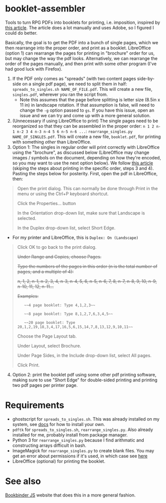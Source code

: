 # booklet-assembler

Tools to turn RPG PDFs into booklets for printing, i.e. imposition, inspired by
[this article](https://www.creativegamelife.com/printing-and-binding-rpg-zines).
The article does a lot manually and uses Adobe, so I figured I could do better.

Basically, the goal is to get the PDF into a bunch of single pages, which we
then rearrange into the proper order, and print as a booklet. LibreOffice
(option 1) can rearrange the pages for printing in "brochure" order for us, but
may change the way the pdf looks. Alternatively, we can rearrange the order of
the pages manually, and then print with some other program (I've had good luck
with Firefox).

1. If the PDF only comes as "spreads" (with two content pages side-by-side on a
   single pdf page), we need to split them in half: `spreads_to_singles.sh
   NAME_OF_FILE.pdf`. This will create a new file, `singles.pdf`, wherever you
   ran the script from.
   - Note this assumes that the page before splitting is letter size (8.5in x 11
     in) in landscape rotation. If that assumption is false, will need to change
     the `-g` option passed to `gs`. If you have this issue, open an issue and
     we can try and come up with a more general solution.
2. (Unnecessary if using LibreOffice to print) The single pages need to be
   reorganized so that they can be assembled in the proper order: `n 1 2 n-1 n-2
   3 4 n-3 n-4 5 6 n-5 n-6 ...`: `rearrange_singles.py NAME_OF_SINGLES.pdf`.
   This will create a new file, `booklet.pdf`, for printing with something
   *other* than LibreOffice.
3. Option 1: The singles in regular order will print correctly with LibreOffice
   using the "brochure", as discussed below (LibreOffice may change images /
   symbols on the document, depending on how they're encoded, so you may want to
   use the next option below). We follow [this
   article](https://help.ubuntu.com/stable/ubuntu-help/printing-booklet-duplex.html.en)
   (skiping the steps about printing in the specific order, steps 3 and 4).
   Pasting the steps below for posterity. First, open the pdf in LibreOffice,
   then:
   
>    Open the print dialog. This can normally be done through Print in the menu or using the Ctrl+P keyboard shortcut.
>
>    Click the Properties… button
>
>    In the Orientation drop-down list, make sure that Landscape is selected.
>
>    In the Duplex drop-down list, select Short Edge.

   - For my printer and LibreOffice, this is `Duplex: On (Landscape)`

>    Click OK to go back to the print dialog.
>
>    ~~Under Range and Copies, choose Pages.~~
>
>    ~~Type the numbers of the pages in this order (n is the total number of pages, and a multiple of 4):~~
>
>    ~~n, 1, 2, n-1, n-2, 3, 4, n-3, n-4, 5, 6, n-5, n-6, 7, 8, n-7, n-8, 9, 10, n-9, n-10, 11, 12, n-11...~~
>
>    ~~Examples:~~
>
>        ~~4 page booklet: Type 4,1,2,3~~
>
>        ~~8 page booklet: Type 8,1,2,7,6,3,4,5~~
>
>        ~~20 page booklet: Type 20,1,2,19,18,3,4,17,16,5,6,15,14,7,8,13,12,9,10,11~~
>
>    Choose the Page Layout tab.
>
>    Under Layout, select Brochure.
>
>    Under Page Sides, in the Include drop-down list, select All pages.
>
>    Click Print.

4. Option 2: print the booklet pdf using some other pdf printing software,
   making sure to use "Short Edge" for double-sided printing and printing two
   pdf pages per printer page.

# Requirements

- ghostscript for `spreads_to_singles.sh`. This was already installed on my
  system, see [docs](https://ghostscript.readthedocs.io/en/latest/Install.html)
  for how to install your own.
- `pdftk` for `spreads_to_singles.sh`, `rearrange_singles.py`. Also already
  installed for me, probably install from package manager.
- Python 3 for `rearrange_singles.py` because I find arithmatic and constructing
  arrays difficult in bash.
- ImageMagick for `rearrange_singles.py` to create blank files. You may get an
  error about permissions if it's used, in which case see
  [here](https://askubuntu.com/questions/1081895/trouble-with-batch-conversion-of-png-to-pdf-using-convert)
- LibreOffice (optional) for printing the booklet.

# See also

[Bookbinder JS](https://momijizukamori.github.io/bookbinder-js/) website that
does this in a more general fashion.
